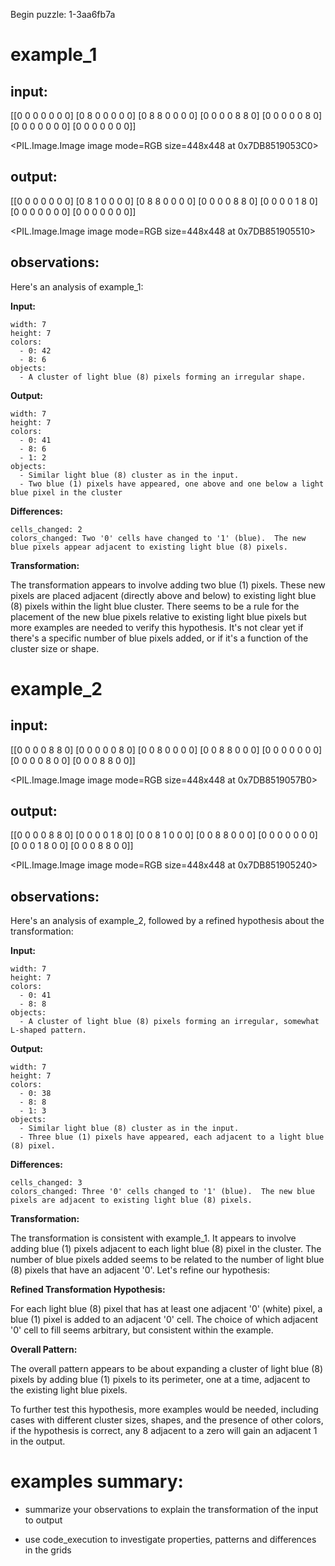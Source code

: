 Begin puzzle: 1-3aa6fb7a


# example_1

## input:

[[0 0 0 0 0 0 0]
 [0 8 0 0 0 0 0]
 [0 8 8 0 0 0 0]
 [0 0 0 0 8 8 0]
 [0 0 0 0 0 8 0]
 [0 0 0 0 0 0 0]
 [0 0 0 0 0 0 0]]


<PIL.Image.Image image mode=RGB size=448x448 at 0x7DB8519053C0>


## output:

[[0 0 0 0 0 0 0]
 [0 8 1 0 0 0 0]
 [0 8 8 0 0 0 0]
 [0 0 0 0 8 8 0]
 [0 0 0 0 1 8 0]
 [0 0 0 0 0 0 0]
 [0 0 0 0 0 0 0]]


<PIL.Image.Image image mode=RGB size=448x448 at 0x7DB851905510>


## observations:

Here's an analysis of example_1:

**Input:**

```
width: 7
height: 7
colors:
  - 0: 42
  - 8: 6
objects:
  - A cluster of light blue (8) pixels forming an irregular shape.
```

**Output:**

```
width: 7
height: 7
colors:
  - 0: 41
  - 8: 6
  - 1: 2
objects:
  - Similar light blue (8) cluster as in the input.
  - Two blue (1) pixels have appeared, one above and one below a light blue pixel in the cluster
```

**Differences:**

```
cells_changed: 2
colors_changed: Two '0' cells have changed to '1' (blue).  The new blue pixels appear adjacent to existing light blue (8) pixels.
```

**Transformation:**

The transformation appears to involve adding two blue (1) pixels. These new pixels are placed adjacent (directly above and below) to existing light blue (8) pixels within the light blue cluster.  There seems to be a rule for the placement of the new blue pixels relative to existing light blue pixels but more examples are needed to verify this hypothesis.  It's not clear yet if there's a specific number of blue pixels added, or if it's a function of the cluster size or shape.


# example_2

## input:

[[0 0 0 0 8 8 0]
 [0 0 0 0 0 8 0]
 [0 0 8 0 0 0 0]
 [0 0 8 8 0 0 0]
 [0 0 0 0 0 0 0]
 [0 0 0 0 8 0 0]
 [0 0 0 8 8 0 0]]


<PIL.Image.Image image mode=RGB size=448x448 at 0x7DB8519057B0>


## output:

[[0 0 0 0 8 8 0]
 [0 0 0 0 1 8 0]
 [0 0 8 1 0 0 0]
 [0 0 8 8 0 0 0]
 [0 0 0 0 0 0 0]
 [0 0 0 1 8 0 0]
 [0 0 0 8 8 0 0]]


<PIL.Image.Image image mode=RGB size=448x448 at 0x7DB851905240>


## observations:

Here's an analysis of example_2, followed by a refined hypothesis about the transformation:

**Input:**

```
width: 7
height: 7
colors:
  - 0: 41
  - 8: 8
objects:
  - A cluster of light blue (8) pixels forming an irregular, somewhat L-shaped pattern.
```

**Output:**

```
width: 7
height: 7
colors:
  - 0: 38
  - 8: 8
  - 1: 3
objects:
  - Similar light blue (8) cluster as in the input.
  - Three blue (1) pixels have appeared, each adjacent to a light blue (8) pixel.
```

**Differences:**

```
cells_changed: 3
colors_changed: Three '0' cells changed to '1' (blue).  The new blue pixels are adjacent to existing light blue (8) pixels.
```

**Transformation:**

The transformation is consistent with example_1.  It appears to involve adding blue (1) pixels adjacent to each light blue (8) pixel in the cluster.  The number of blue pixels added seems to be related to the number of light blue (8) pixels that have an adjacent '0'.  Let's refine our hypothesis:

**Refined Transformation Hypothesis:**

For each light blue (8) pixel that has at least one adjacent '0' (white) pixel, a blue (1) pixel is added to an adjacent '0' cell. The choice of which adjacent '0' cell to fill seems arbitrary, but consistent within the example.



**Overall Pattern:**

The overall pattern appears to be about expanding a cluster of light blue (8) pixels by adding blue (1) pixels to its perimeter, one at a time, adjacent to the existing light blue pixels.

To further test this hypothesis, more examples would be needed, including cases with different cluster sizes, shapes, and the presence of other colors, if the hypothesis is correct, any 8 adjacent to a zero will gain an adjacent 1 in the output.


# examples summary: 

- summarize your observations to explain the transformation of the input to output

- use code_execution to investigate properties, patterns and differences in the grids
